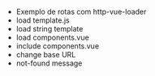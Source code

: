 - Exemplo de rotas com http-vue-loader
- load template.js
- load string template
- load components.vue
- include components.vue
- change base URL
- not-found message
